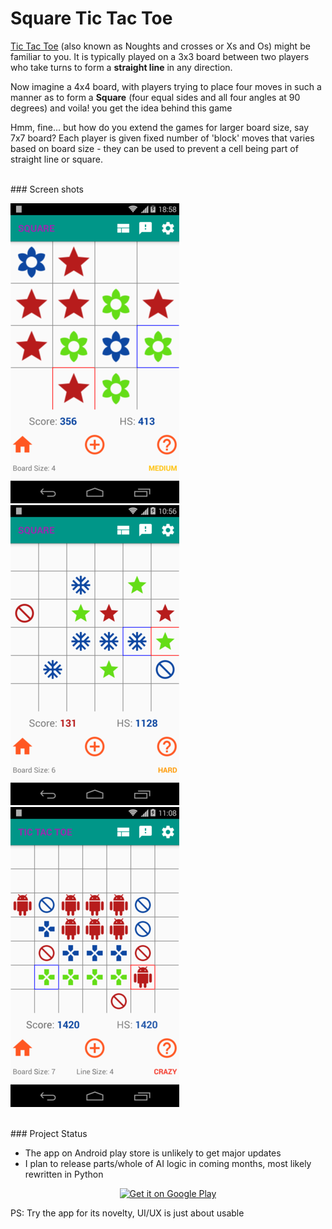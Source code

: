# Square Tic Tac Toe

[Tic Tac Toe](https://en.wikipedia.org/wiki/Tic-tac-toe) (also known as Noughts and crosses or Xs and Os) might be familiar to you. It is typically played on a 3x3 board between two players who take turns to form a **straight line** in any direction.

Now imagine a 4x4 board, with players trying to place four moves in such a manner as to form a **Square** (four equal sides and all four angles at 90 degrees) and voila! you get the idea behind this game

Hmm, fine... but how do you extend the games for larger board size, say 7x7 board? Each player is given fixed number of 'block' moves that varies based on board size - they can be used to prevent a cell being part of straight line or square.

<br>
### Screen shots

![Square - 4x4 Board](./play_store/SquareBoard4Medium.png) ![Square - 6x6 Board](./play_store/SquareBoard6Hard.png) ![Tic Tac Toe - 7x7 Board](./play_store/TicTacToeBoard7Line4Crazy.png)

<br>
### Project Status

* The app on Android play store is unlikely to get major updates
* I plan to release parts/whole of AI logic in coming months, most likely rewritten in Python

<p style="text-align:center;"><a href="https://play.google.com/store/apps/details?id=me.squaretictactoe.squaretictactoe" target="_blank"><img alt="Get it on Google Play" src="https://developer.android.com/images/brand/en_generic_rgb_wo_60.png" /></a></p>

PS: Try the app for its novelty, UI/UX is just about usable
